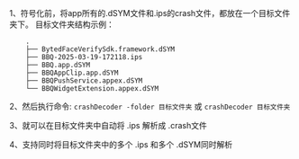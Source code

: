 

1、符号化前，将app所有的.dSYM文件和.ips的crash文件，都放在一个目标文件夹下。 
目标文件夹结构示例： 

```
    .
    ├── BytedFaceVerifySdk.framework.dSYM
    ├── BBQ-2025-03-19-172118.ips
    ├── BBQ.app.dSYM
    ├── BBQAppClip.app.dSYM
    ├── BBQPushService.appex.dSYM
    └── BBQWidgetExtension.appex.dSYM
```

2、然后执行命令: `crashDecoder -folder 目标文件夹` 或 `crashDecoder 目标文件夹`

3、就可以在目标文件夹中自动将 .ips 解析成 .crash文件

4、支持同时将目标文件夹中的多个 .ips 和多个 .dSYM同时解析
